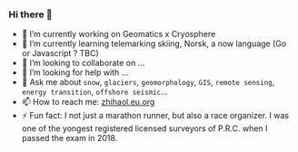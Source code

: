 ### Hi there 👋


- 🔭 I’m currently working on Geomatics x Cryosphere
- 🌱 I’m currently learning telemarking skiing, Norsk, a now language (Go or Javascript ? TBC)
- 👯 I’m looking to collaborate on ...
- 🤔 I’m looking for help with ...
- 💬 Ask me about `snow`, `glaciers`, `geomorphology`, `GIS`, `remote sensing`, `energy transition`, `offshore seismic`...
- 📫 How to reach me: [zhihaol.eu.org](https://www.zhihaol.eu.org)
- ⚡ Fun fact: I not just a marathon runner, but also a race organizer. I was one of the yongest registered licensed surveyors of P.R.C. when I passed the exam in 2018.

